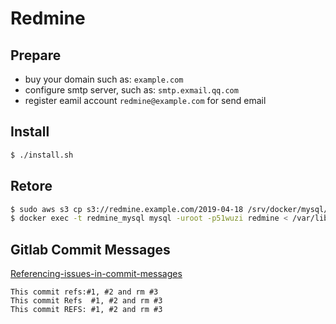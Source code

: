 # Redmine

## Prepare

- buy your domain such as: `example.com`
- configure smtp server, such as: `smtp.exmail.qq.com`
- register eamil account `redmine@example.com` for send email

## Install

```sh
$ ./install.sh
```

## Retore

```sh
$ sudo aws s3 cp s3://redmine.example.com/2019-04-18 /srv/docker/mysql/
$ docker exec -t redmine_mysql mysql -uroot -p51wuzi redmine < /var/lib/mysql/2019-04-18
```

## Gitlab Commit Messages

[Referencing-issues-in-commit-messages](http://www.redmine.org/projects/redmine/wiki/RedmineSettings#Referencing-issues-in-commit-messages)

```
This commit refs:#1, #2 and rm #3
This commit Refs  #1, #2 and rm #3
This commit REFS: #1, #2 and rm #3
```
